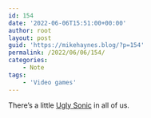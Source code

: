 ```yaml
---
id: 154
date: '2022-06-06T15:51:00+00:00'
author: root
layout: post
guid: 'https://mikehaynes.blog/?p=154'
permalink: /2022/06/06/154/
categories:
    - Note
tags:
    - 'Video games'
---
```


There’s a little [Ugly Sonic](https://knowyourmeme.com/memes/ugly-sonic) in all of us.